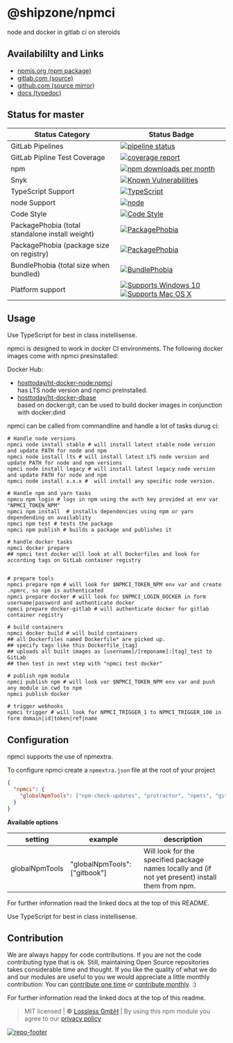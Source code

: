 # @shipzone/npmci
node and docker in gitlab ci on steroids

## Availabililty and Links
* [npmjs.org (npm package)](https://www.npmjs.com/package/@shipzone/npmci)
* [gitlab.com (source)](https://gitlab.com/shipzone/npmci)
* [github.com (source mirror)](https://github.com/shipzone/npmci)
* [docs (typedoc)](https://shipzone.gitlab.io/npmci/)

## Status for master

Status Category | Status Badge
-- | --
GitLab Pipelines | [![pipeline status](https://gitlab.com/shipzone/npmci/badges/master/pipeline.svg)](https://lossless.cloud)
GitLab Pipline Test Coverage | [![coverage report](https://gitlab.com/shipzone/npmci/badges/master/coverage.svg)](https://lossless.cloud)
npm | [![npm downloads per month](https://badgen.net/npm/dy/@shipzone/npmci)](https://lossless.cloud)
Snyk | [![Known Vulnerabilities](https://badgen.net/snyk/shipzone/npmci)](https://lossless.cloud)
TypeScript Support | [![TypeScript](https://badgen.net/badge/TypeScript/>=%203.x/blue?icon=typescript)](https://lossless.cloud)
node Support | [![node](https://img.shields.io/badge/node->=%2010.x.x-blue.svg)](https://nodejs.org/dist/latest-v10.x/docs/api/)
Code Style | [![Code Style](https://badgen.net/badge/style/prettier/purple)](https://lossless.cloud)
PackagePhobia (total standalone install weight) | [![PackagePhobia](https://badgen.net/packagephobia/install/@shipzone/npmci)](https://lossless.cloud)
PackagePhobia (package size on registry) | [![PackagePhobia](https://badgen.net/packagephobia/publish/@shipzone/npmci)](https://lossless.cloud)
BundlePhobia (total size when bundled) | [![BundlePhobia](https://badgen.net/bundlephobia/minzip/@shipzone/npmci)](https://lossless.cloud)
Platform support | [![Supports Windows 10](https://badgen.net/badge/supports%20Windows%2010/yes/green?icon=windows)](https://lossless.cloud) [![Supports Mac OS X](https://badgen.net/badge/supports%20Mac%20OS%20X/yes/green?icon=apple)](https://lossless.cloud)

## Usage

Use TypeScript for best in class instellisense.

npmci is designed to work in docker CI environments. The following docker images come with npmci presinstalled:

Docker Hub:

- [hosttoday/ht-docker-node:npmci](https://hub.docker.com/r/hosttoday/ht-docker-node/)  
  has LTS node version and npmci preinstalled.
- [hosttoday/ht-docker-dbase](https://hub.docker.com/r/hosttoday/ht-docker-dbase/)  
  based on docker:git, can be used to build docker images in conjunction with docker:dind

npmci can be called from commandline and handle a lot of tasks durug ci:

```shell
# Handle node versions
npmci node install stable # will install latest stable node version and update PATH for node and npm
npmci node install lts # will install latest LTS node version and update PATH for node and npm versions
npmci node install legacy # will install latest legacy node version and update PATH for node and npm
npmci node install x.x.x #  will install any specific node version.

# Handle npm and yarn tasks
npmcu npm login # logs in npm using the auth key provided at env var "NPMCI_TOKEN_NPM"
npmci npm install  # installs dependencies using npm or yarn dependending on availablity
npmci npm test # tests the package
npmci npm publish # builds a package and publishes it

# handle docker tasks
npmci docker prepare
## npmci test docker will look at all Dockerfiles and look for according tags on GitLab container registry


# prepare tools
npmci prepare npm # will look for $NPMCI_TOKEN_NPM env var and create .npmrc, so npm is authenticated
npmci prepare docker # will look for $NPMCI_LOGIN_DOCKER in form username|password and authenticate docker
npmci prepare docker-gitlab # will authenticate docker for gitlab container registry

# build containers
npmci docker build # will build containers
## all Dockerfiles named Dockerfile* are picked up.
## specify tags like this Dockerfile_[tag]
## uploads all built images as [username]/[reponame]:[tag]_test to GitLab
## then test in next step with "npmci test docker"

# publish npm module
npmci publish npm # will look vor $NPMCI_TOKEN_NPM env var and push any module in cwd to npm
npmci publish docker

# trigger webhooks
npmci trigger # will look for NPMCI_TRIGGER_1 to NPMCI_TRIGGER_100 in form domain|id|token|ref|name
```

## Configuration

npmci supports the use of npmextra.

To configure npmci create a `npmextra.json` file at the root of your project

```json
{
  "npmci": {
    "globalNpmTools": ["npm-check-updates", "protractor", "npmts", "gitzone"]
  }
}
```

**Available options**

| setting        | example                       | description                                                                                       |
| -------------- | ----------------------------- | ------------------------------------------------------------------------------------------------- |
| globalNpmTools | "globalNpmTools": ["gitbook"] | Will look for the specified package names locally and (if not yet present) install them from npm. |

For further information read the linked docs at the top of this README.

Use TypeScript for best in class instellisense.

## Contribution

We are always happy for code contributions. If you are not the code contributing type that is ok. Still, maintaining Open Source repositories takes considerable time and thought. If you like the quality of what we do and our modules are useful to you we would appreciate a little monthly contribution: You can [contribute one time](https://lossless.link/contribute-onetime) or [contribute monthly](https://lossless.link/contribute). :)

For further information read the linked docs at the top of this readme.

> MIT licensed | **&copy;** [Lossless GmbH](https://lossless.gmbh)
| By using this npm module you agree to our [privacy policy](https://lossless.gmbH/privacy)

[![repo-footer](https://lossless.gitlab.io/publicrelations/repofooter.svg)](https://maintainedby.lossless.com)
